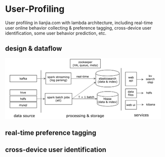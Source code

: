 # User-Profiling
User profiling in lianjia.com with lambda architecture, including real-time user online behavior collecting &amp; preference tagging, cross-device user identification, some user behavior prediction, etc.

## design & dataflow
<img src="https://github.com/cyber4ron/notes/blob/master/images/user-profiling-arch.png" width="1000">

## real-time preference tagging

## cross-device user identification
